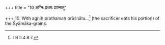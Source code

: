 +++
title = "10 अग्निः प्रथमः प्राश्नातु"

+++
10. With agniḥ prathamaḥ prāśnātu...[^1] (the sacrificer eats his portion) of the Śyāmāka-grains.  


[^1]: TB II.4.8.7. 
